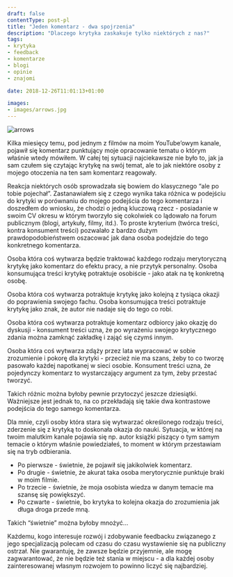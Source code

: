 ```yaml
---
draft: false
contentType: post-pl
title: "Jeden komentarz - dwa spojrzenia"
description: "Dlaczego krytyka zaskakuje tylko niektórych z nas?"
tags: 
- krytyka
- feedback
- komentarze
- blogi
- opinie
- znajomi

date: 2018-12-26T11:01:13+01:00

images:
- images/arrows.jpg
---
```


![arrows](/images/arrows.jpg)

Kilka miesięcy temu, pod jednym z filmów na moim YouTube’owym kanale, pojawił się komentarz punktujący moje opracowanie tematu o którym właśnie wtedy mówiłem. W całej tej sytuacji najciekawsze nie było to, jak ja sam czułem się czytając krytykę na swój temat, ale to jak niektóre osoby z mojego otoczenia na ten sam komentarz reagowały.

Reakcja niektórych osób sprowadzała się bowiem do klasycznego “ale po tobie pojechał”. Zastanawiałem się z czego wynika taka różnica w podejściu do krytyki w porównaniu do mojego podejścia do tego komentarza i doszedłem do wniosku, że chodzi o jedną kluczową rzecz - posiadanie w swoim CV okresu w którym tworzyło się cokolwiek co lądowało na forum publicznym (blogi, artykuły, filmy, itd.). To proste kryterium (twórca treści, kontra konsument treści) pozwalało z bardzo dużym prawdopodobieństwem oszacować jak dana osoba podejdzie do tego konkretnego komentarza.

Osoba która coś wytwarza będzie traktować każdego rodzaju merytoryczną krytykę jako komentarz do efektu pracy, a nie przytyk personalny. Osoba konsumująca treści krytykę potraktuje osobiście - jako atak na tę konkretną osobę.

Osoba która coś wytwarza potraktuje krytykę jako kolejną z tysiąca okazji do poprawienia swojego fachu. Osoba konsumująca treści potraktuje krytykę jako znak, że autor nie nadaje się do tego co robi.

Osoba która coś wytwarza potraktuje komentarz odbiorcy jako okazję do dyskusji - konsument treści uzna, że po wyrażeniu swojego krytycznego zdania można zamknąć zakładkę i zająć się czymś innym.

Osoba która coś wytwarza zdąży przez lata wypracować w sobie zrozumienie i pokorę dla krytyki - przecież nie ma szans, żeby to co tworzę pasowało każdej napotkanej w sieci osobie. Konsument treści uzna, że pojedynczy komentarz to wystarczający argument za tym, żeby przestać tworzyć.

Takich różnic można byłoby pewnie przytoczyć jeszcze dziesiątki. Ważniejsze jest jednak to, na co przekładają się takie dwa kontrastowe podejścia do tego samego komentarza.

Dla mnie, czyli osoby która stara się wytwarzać określonego rodzaju treści, zderzenie się z krytyką to doskonała okazja do nauki. Sytuacja, w której na twoim malutkim kanale pojawia się np. autor książki piszący o tym samym temacie o którym właśnie powiedziałeś, to moment w którym przestawiam się na tryb odbierania. 

* Po pierwsze - świetnie, że pojawił się jakikolwiek komentarz. 
* Po drugie - świetnie, że akurat taka osoba merytorycznie punktuje braki w moim filmie. 
* Po trzecie - świetnie, że moja osobista wiedza w danym temacie ma szansę się powiększyć. 
* Po czwarte - świetnie, bo krytyka to kolejna okazja do zrozumienia jak długa droga przede mną. 

Takich “świetnie” można byłoby mnożyć…

Każdemu, kogo interesuje rozwój i zdobywanie feedbacku związanego z jego specjalizacją polecam od czasu do czasu wystawienie się na publiczny ostrzał. Nie gwarantuję, że zawsze będzie przyjemnie, ale mogę zagwarantować, że nie będzie też stania w miejscu - a dla każdej osoby zainteresowanej własnym rozwojem to powinno liczyć się najbardziej.
